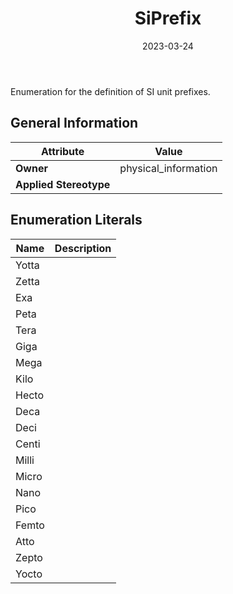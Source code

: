 ﻿---
title: SiPrefix
toc: false
type: specs
date: "2023-03-24"
draft: false
specification: VEC
version: 2.0.2
documentType: "Recommendation"
elementType: Class
classes:
  - SiPrefix
menu_name: vec-2.0.2
---
<p>Enumeration for the definition of SI unit prefixes. </p>

## General Information

| Attribute               | Value |
|-------------------------|-------|
| **Owner**               | physical_information |
| **Applied Stereotype**  |   |

## Enumeration Literals
| Name          | **Description** |
|---------------|-----------------|
| Yotta |  |
| Zetta |  |
| Exa |  |
| Peta |  |
| Tera |  |
| Giga |  |
| Mega |  |
| Kilo |  |
| Hecto |  |
| Deca |  |
| Deci |  |
| Centi |  |
| Milli |  |
| Micro |  |
| Nano |  |
| Pico |  |
| Femto |  |
| Atto |  |
| Zepto |  |
| Yocto |  |
